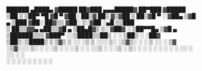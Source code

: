   ██████  ▄████▄  ▓█████  ██▓███  ▄▄▄█████▓ ██▀███  ▓█████ 
▒██    ▒ ▒██▀ ▀█  ▓█   ▀ ▓██░  ██▒▓  ██▒ ▓▒▓██ ▒ ██▒▓█   ▀ 
░ ▓██▄   ▒▓█    ▄ ▒███   ▓██░ ██▓▒▒ ▓██░ ▒░▓██ ░▄█ ▒▒███   
  ▒   ██▒▒▓▓▄ ▄██▒▒▓█  ▄ ▒██▄█▓▒ ▒░ ▓██▓ ░ ▒██▀▀█▄  ▒▓█  ▄ 
▒██████▒▒▒ ▓███▀ ░░▒████▒▒██▒ ░  ░  ▒██▒ ░ ░██▓ ▒██▒░▒████▒
▒ ▒▓▒ ▒ ░░ ░▒ ▒  ░░░ ▒░ ░▒▓▒░ ░  ░  ▒ ░░   ░ ▒▓ ░▒▓░░░ ▒░ ░
░ ░▒  ░ ░  ░  ▒    ░ ░  ░░▒ ░         ░      ░▒ ░ ▒░ ░ ░  ░
░  ░  ░  ░           ░   ░░         ░        ░░   ░    ░   
      ░  ░ ░         ░  ░                     ░        ░  ░
         ░                                                 


